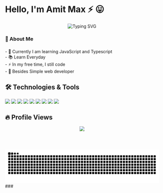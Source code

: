 # Hello, I'm Amit Max ⚡ 😛

<div align="center">
  <img src="https://readme-typing-svg.herokuapp.com?font=Architects+Daughter&color=7AF79A&size=30&lines=Hey!+I'm+Amit+Max!;Web+Developer...;Active+Learner...;Love+to+learn+new+technologies...&center=true&width=500&height=50" alt="Typing SVG">
</div>

###

<h3 align="left">🎀 About Me</h3>

###

<p align="left">- 🔭 Currently I am learning JavaScript and Typescript<br>- 📚 Learn Everyday<br>- ⚡ In my free time, I still code<br>- 🏫 Besides Simple web developer</p>

###

## 🛠️ Technologies & Tools

![](https://img.shields.io/badge/OS-Linux-informational?style=flat&logo=linux&logoColor=white&color=2bbc8a)
![](https://img.shields.io/badge/OS-Windows-informational?style=flat&logo=windows&logoColor=white&color=2bbc8a)
![](https://img.shields.io/badge/Editor-VSCode-informational?style=flat&logo=visual-studio-code&logoColor=white&color=2bbc8a)
![](https://img.shields.io/badge/Code-JavaScript-informational?style=flat&logo=javascript&logoColor=white&color=2bbc8a)
![](https://img.shields.io/badge/Code-PHP-informational?style=flat&logo=php&logoColor=white&color=2bbc8a)
![](https://img.shields.io/badge/Code-Node.js-informational?style=flat&logo=node.js&logoColor=white&color=2bbc8a)
![](https://img.shields.io/badge/Code-React-informational?style=flat&logo=react&logoColor=white&color=2bbc8a)
![](https://img.shields.io/badge/Shell-Bash-informational?style=flat&logo=gnu-bash&logoColor=white&color=2bbc8a)
![](https://img.shields.io/badge/Tools-Git-informational?style=flat&logo=git&logoColor=white&color=2bbc8a)


## 🔥 Profile Views

 <p align="center">
  <img width="400px" src="https://count.getloli.com/get/@maxamit44?theme=rule34"></img>
</p>

#

<br clear="both">

<img src="https://raw.githubusercontent.com/nazrul4x/nazrul4x/output/snake.svg" alt="Snake animation" />
###

